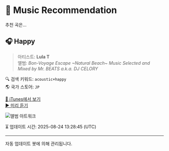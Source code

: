 
# 🎵 Music Recommendation

추천 곡은...

## 🎧 Happy  
> 아티스트: **Lula T**  
> 앨범: _Bon-Voyage Escape ~Natural Beach~ Music Selected and Mixed by Mr. BEATS a.k.a. DJ CELORY_  

🔍 검색 키워드: `acoustic+happy`  
🌎 국가 스토어: `JP`

[🔗 iTunes에서 보기](https://music.apple.com/jp/album/happy/893909251?i=893909319&uo=4)  
[▶️ 미리 듣기](https://audio-ssl.itunes.apple.com/itunes-assets/AudioPreview115/v4/80/e1/b7/80e1b790-24a8-054e-05ad-3277a552610e/mzaf_6246773313451697754.plus.aac.p.m4a)

![앨범 아트워크](https://is1-ssl.mzstatic.com/image/thumb/Music/v4/fe/31/38/fe3138ef-6bed-99ff-b3c3-5c85d39c62dc/BON_VOYAGE_ESCAPE.jpg/100x100bb.jpg)

⏳ 업데이트 시간: 2025-08-24 13:28:45 (UTC)

---
자동 업데이트 봇에 의해 관리됩니다.
